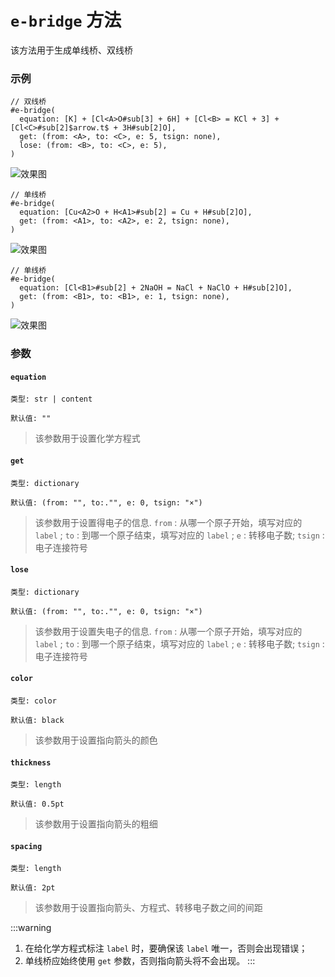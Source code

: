 # `e-bridge` 方法

该方法用于生成单线桥、双线桥

### 示例


```typst
// 双线桥
#e-bridge(
  equation: [K] + [Cl<A>O#sub[3] + 6H] + [Cl<B> = KCl + 3] + [Cl<C>#sub[2]$arrow.t$ + 3H#sub[2]O],
  get: (from: <A>, to: <C>, e: 5, tsign: none),
  lose: (from: <B>, to: <C>, e: 5),
)
```
![效果图](/1.png)


```typst
// 单线桥
#e-bridge(
  equation: [Cu<A2>O + H<A1>#sub[2] = Cu + H#sub[2]O],
  get: (from: <A1>, to: <A2>, e: 2, tsign: none),
)
```
![效果图](/2.png)

```typst
// 单线桥
#e-bridge(
  equation: [Cl<B1>#sub[2] + 2NaOH = NaCl + NaClO + H#sub[2]O],
  get: (from: <B1>, to: <B1>, e: 1, tsign: none),
)
```
![效果图](/3.png)

### 参数

#### `equation`

`类型: str | content`

`默认值: ""`

>该参数用于设置化学方程式

#### `get`

`类型: dictionary`

`默认值: (from: "", to:."", e: 0, tsign: "×")`

>该参数用于设置得电子的信息. `from` : 从哪一个原子开始，填写对应的 `label` ; `to` : 到哪一个原子结束，填写对应的 `label` ; `e` : 转移电子数; `tsign` : 电子连接符号

#### `lose`

`类型: dictionary`

`默认值: (from: "", to:."", e: 0, tsign: "×")`

>该参数用于设置失电子的信息. `from` : 从哪一个原子开始，填写对应的 `label` ;  `to` : 到哪一个原子结束，填写对应的 `label` ; `e` : 转移电子数; `tsign` : 电子连接符号

#### `color`

`类型: color`

`默认值: black`

>该参数用于设置指向箭头的颜色

#### `thickness`

`类型: length`

`默认值: 0.5pt`

>该参数用于设置指向箭头的粗细

#### `spacing`

`类型: length`

`默认值: 2pt`

>该参数用于设置指向箭头、方程式、转移电子数之间的间距

:::warning
1. 在给化学方程式标注 `label` 时，要确保该 `label` 唯一，否则会出现错误；
2. 单线桥应始终使用 `get` 参数，否则指向箭头将不会出现。
:::
